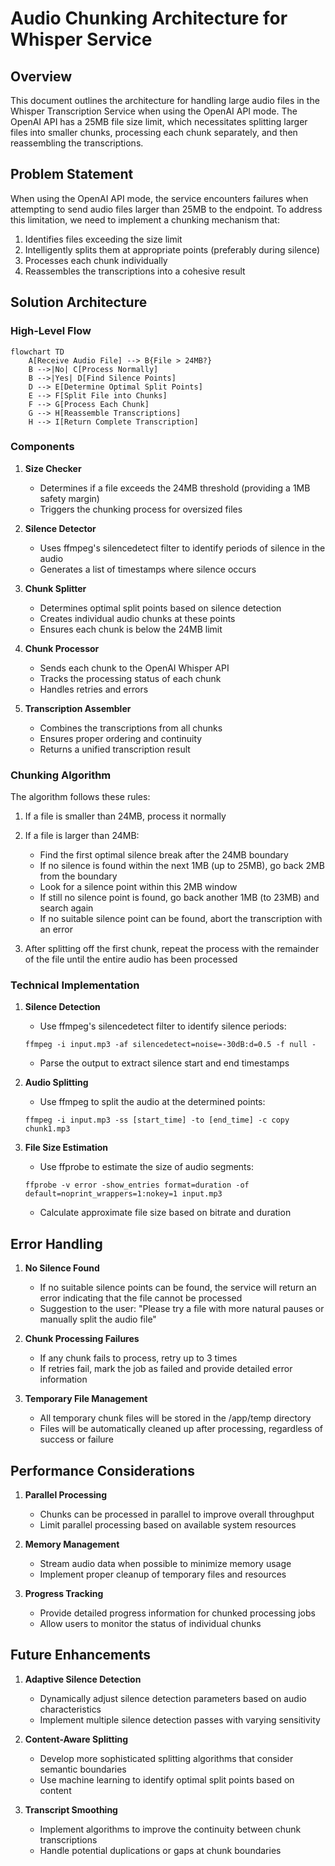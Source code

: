 # Audio Chunking Architecture for Whisper Service

## Overview

This document outlines the architecture for handling large audio files in the Whisper Transcription Service when using the OpenAI API mode. The OpenAI API has a 25MB file size limit, which necessitates splitting larger files into smaller chunks, processing each chunk separately, and then reassembling the transcriptions.

## Problem Statement

When using the OpenAI API mode, the service encounters failures when attempting to send audio files larger than 25MB to the endpoint. To address this limitation, we need to implement a chunking mechanism that:

1. Identifies files exceeding the size limit
2. Intelligently splits them at appropriate points (preferably during silence)
3. Processes each chunk individually
4. Reassembles the transcriptions into a cohesive result

## Solution Architecture

### High-Level Flow

```mermaid
flowchart TD
    A[Receive Audio File] --> B{File > 24MB?}
    B -->|No| C[Process Normally]
    B -->|Yes| D[Find Silence Points]
    D --> E[Determine Optimal Split Points]
    E --> F[Split File into Chunks]
    F --> G[Process Each Chunk]
    G --> H[Reassemble Transcriptions]
    H --> I[Return Complete Transcription]
```

### Components

1. **Size Checker**
   - Determines if a file exceeds the 24MB threshold (providing a 1MB safety margin)
   - Triggers the chunking process for oversized files

2. **Silence Detector**
   - Uses ffmpeg's silencedetect filter to identify periods of silence in the audio
   - Generates a list of timestamps where silence occurs

3. **Chunk Splitter**
   - Determines optimal split points based on silence detection
   - Creates individual audio chunks at these points
   - Ensures each chunk is below the 24MB limit

4. **Chunk Processor**
   - Sends each chunk to the OpenAI Whisper API
   - Tracks the processing status of each chunk
   - Handles retries and errors

5. **Transcription Assembler**
   - Combines the transcriptions from all chunks
   - Ensures proper ordering and continuity
   - Returns a unified transcription result

### Chunking Algorithm

The algorithm follows these rules:

1. If a file is smaller than 24MB, process it normally
2. If a file is larger than 24MB:
   - Find the first optimal silence break after the 24MB boundary
   - If no silence is found within the next 1MB (up to 25MB), go back 2MB from the boundary
   - Look for a silence point within this 2MB window
   - If still no silence point is found, go back another 1MB (to 23MB) and search again
   - If no suitable silence point can be found, abort the transcription with an error

3. After splitting off the first chunk, repeat the process with the remainder of the file until the entire audio has been processed

### Technical Implementation

1. **Silence Detection**
   - Use ffmpeg's silencedetect filter to identify silence periods:
   ```
   ffmpeg -i input.mp3 -af silencedetect=noise=-30dB:d=0.5 -f null -
   ```
   - Parse the output to extract silence start and end timestamps

2. **Audio Splitting**
   - Use ffmpeg to split the audio at the determined points:
   ```
   ffmpeg -i input.mp3 -ss [start_time] -to [end_time] -c copy chunk1.mp3
   ```

3. **File Size Estimation**
   - Use ffprobe to estimate the size of audio segments:
   ```
   ffprobe -v error -show_entries format=duration -of default=noprint_wrappers=1:nokey=1 input.mp3
   ```
   - Calculate approximate file size based on bitrate and duration

## Error Handling

1. **No Silence Found**
   - If no suitable silence points can be found, the service will return an error indicating that the file cannot be processed
   - Suggestion to the user: "Please try a file with more natural pauses or manually split the audio file"

2. **Chunk Processing Failures**
   - If any chunk fails to process, retry up to 3 times
   - If retries fail, mark the job as failed and provide detailed error information

3. **Temporary File Management**
   - All temporary chunk files will be stored in the /app/temp directory
   - Files will be automatically cleaned up after processing, regardless of success or failure

## Performance Considerations

1. **Parallel Processing**
   - Chunks can be processed in parallel to improve overall throughput
   - Limit parallel processing based on available system resources

2. **Memory Management**
   - Stream audio data when possible to minimize memory usage
   - Implement proper cleanup of temporary files and resources

3. **Progress Tracking**
   - Provide detailed progress information for chunked processing jobs
   - Allow users to monitor the status of individual chunks

## Future Enhancements

1. **Adaptive Silence Detection**
   - Dynamically adjust silence detection parameters based on audio characteristics
   - Implement multiple silence detection passes with varying sensitivity

2. **Content-Aware Splitting**
   - Develop more sophisticated splitting algorithms that consider semantic boundaries
   - Use machine learning to identify optimal split points based on content

3. **Transcript Smoothing**
   - Implement algorithms to improve the continuity between chunk transcriptions
   - Handle potential duplications or gaps at chunk boundaries
